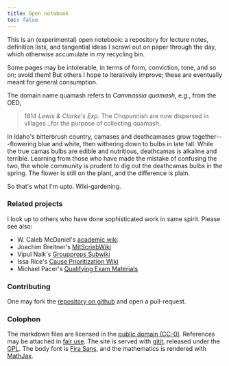 ```yaml
---
title: Open notebook
toc: false
---
```


This is an (experimental) open notebook: a repository for lecture notes, definition lists, and tangential ideas I scrawl out on paper through the day, which otherwise accumulate in my recycling bin.

Some pages may be intolerable, in terms of form, conviction, tone, and so on; avoid them! But others I hope to iteratively improve; these are eventually meant for general consumption.

The domain name quamash refers to *Cammassia quamash*, e.g., from the OED,

> 1814 *Lewis & Clarke's Exp.* The Chopunnish are now dispersed in villages...for the purpose of collecting quamash.

In Idaho's bitterbrush country, camases and deathcamases grow together---flowering blue and white, then withering down to bulbs in late fall. While the true camas bulbs are edible and nutritious, deathcamas is alkaline and terrible. Learning from those who have made the mistake of confusing the two, the whole community is prudent to dig out the deathcamas bulbs in the spring. The flower is still on the plant, and the difference is plain. 

So that's what I'm upto. Wiki-gardening.

### Related projects

I look up to others who have done sophisticated work in same spirit. Please see also:

- W. Caleb McDaniel's [academic wiki](http://wiki.wcaleb.rice.edu/)
- Joachim Breitner's [MitScriebWiki](http://mitschriebwiki.nomeata.de/)
- Vipul Naik's [Groupprops Subwiki](https://groupprops.subwiki.org/wiki/Main_Page)
- Issa Rice's [Cause Prioritization Wiki](https://causeprioritization.org/)
- Michael Pacer's [Qualifying Exam Materials](https://mpacer.org/qualifying-exam-materials/#/qualifying-exam-written-portion/)

### Contributing

One may fork the [repository on github](https://github.com/coltongrainger/quamash) and open a pull-request.

### Colophon

The markdown files are licensed in the [public domain (CC-0)](http://creativecommons.org/about/cc0). References may be attached in [fair use](https://libguides.bc.edu/copyright/fairuse). The site is served with [gitit](https://github.com/jgm/gitit/), released under the [GPL](http://www.aaronsw.com/weblog/000360). The body font is [Fira Sans](https://github.com/mozilla/Fira), and the mathematics is rendered with [MathJax](https://www.mathjax.org/).

